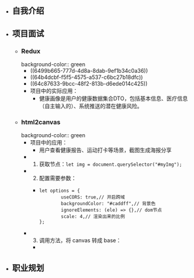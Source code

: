 - ## 自我介绍
- ## 项目面试
	- ### Redux
	  background-color:: green
		- ((6499b665-777d-4d8a-8dab-9ef1b34c0a36))
		- ((64b4dcbf-f5f5-4575-a537-c6bc27b18dfc))
		- ((64c87633-9bcc-48f2-813b-d6ede014c425))
		- 项目中的实际应用：
			- 健康画像是用户的健康数据集合DTO，包括基本信息、医疗信息（自主输入的）、系统推送的潜在健康风险。
	- ### html2canvas
	  background-color:: green
		- 项目中的应用：
			- 用户查看健康报告、运动打卡等场景，截图生成海报分享
		- 1. 获取节点：`let img = document.querySelector("#myImg");`
		- 2. 配置需要参数：
			- ```
			  let options = {
			          useCORS: true,// 开启跨域
			          backgroundColor: "#caddff",// 背景色
			          ignoreElements: (ele) => {},// dom节点
			          scale: 4,// 渲染出来的比例
			  };
			  ```
		- 3. 调用方法，将 canvas 转成 base：
			-
- ## 职业规划